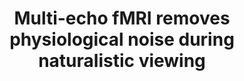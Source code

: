 ---
title: "Multi-echo fMRI removes physiological noise during naturalistic viewing"
project_id: multi_echo
conf_date: 2023-07-01
conference_id: "OHBM_2023"
presenters:
   - micah_holness
   - joshua_teves
   - tyler_morgan
   - javier_gonzalez-castillo
   - peter_bandettini
   - daniel_handwerker
summary: ""
file: /assets/presentations/Holness_OHBM2023_Printed.pdf
filename: Holness_OHBM2023_Printed.pdf
layout: presentation
---